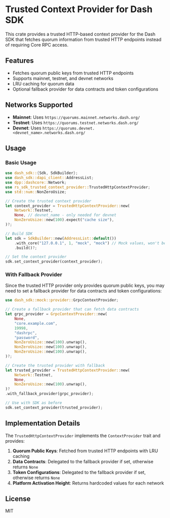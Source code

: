 # Trusted Context Provider for Dash SDK

This crate provides a trusted HTTP-based context provider for the Dash SDK that fetches quorum information from trusted HTTP endpoints instead of requiring Core RPC access.

## Features

- Fetches quorum public keys from trusted HTTP endpoints
- Supports mainnet, testnet, and devnet networks
- LRU caching for quorum data
- Optional fallback provider for data contracts and token configurations

## Networks Supported

- **Mainnet**: Uses `https://quorums.mainnet.networks.dash.org/`
- **Testnet**: Uses `https://quorums.testnet.networks.dash.org/`
- **Devnet**: Uses `https://quorums.devnet.<devnet_name>.networks.dash.org/`

## Usage

### Basic Usage

```rust
use dash_sdk::{Sdk, SdkBuilder};
use dash_sdk::dapi_client::AddressList;
use dpp::dashcore::Network;
use rs_sdk_trusted_context_provider::TrustedHttpContextProvider;
use std::num::NonZeroUsize;

// Create the trusted context provider
let context_provider = TrustedHttpContextProvider::new(
    Network::Testnet,
    None, // devnet_name - only needed for devnet
    NonZeroUsize::new(100).expect("cache size"),
)?;

// Build SDK
let sdk = SdkBuilder::new(AddressList::default())
    .with_core("127.0.0.1", 1, "mock", "mock") // Mock values, won't be used
    .build()?;

// Set the context provider
sdk.set_context_provider(context_provider);
```

### With Fallback Provider

Since the trusted HTTP provider only provides quorum public keys, you may need to set a fallback provider for data contracts and token configurations:

```rust
use dash_sdk::mock::provider::GrpcContextProvider;

// Create a fallback provider that can fetch data contracts
let grpc_provider = GrpcContextProvider::new(
    None,
    "core.example.com",
    19998,
    "dashrpc",
    "password",
    NonZeroUsize::new(100).unwrap(),
    NonZeroUsize::new(100).unwrap(),
    NonZeroUsize::new(100).unwrap(),
)?;

// Create the trusted provider with fallback
let trusted_provider = TrustedHttpContextProvider::new(
    Network::Testnet,
    None,
    NonZeroUsize::new(100).unwrap(),
)?
.with_fallback_provider(grpc_provider);

// Use with SDK as before
sdk.set_context_provider(trusted_provider);
```

## Implementation Details

The `TrustedHttpContextProvider` implements the `ContextProvider` trait and provides:

1. **Quorum Public Keys**: Fetched from trusted HTTP endpoints with LRU caching
2. **Data Contracts**: Delegated to the fallback provider if set, otherwise returns `None`
3. **Token Configurations**: Delegated to the fallback provider if set, otherwise returns `None`
4. **Platform Activation Height**: Returns hardcoded values for each network

## License

MIT